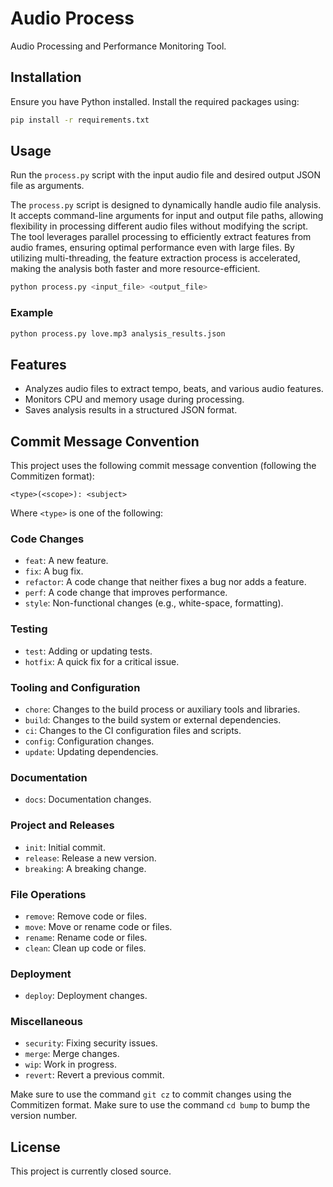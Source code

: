 # Audio Process

Audio Processing and Performance Monitoring Tool.

## Installation

Ensure you have Python installed. Install the required packages using:

```bash
pip install -r requirements.txt
```

## Usage

Run the `process.py` script with the input audio file and desired output JSON file as arguments.

The `process.py` script is designed to dynamically handle audio file analysis. It accepts command-line arguments for input and output file paths, allowing flexibility in processing different audio files without modifying the script. The tool leverages parallel processing to efficiently extract features from audio frames, ensuring optimal performance even with large files. By utilizing multi-threading, the feature extraction process is accelerated, making the analysis both faster and more resource-efficient.

```bash
python process.py <input_file> <output_file>
```

### Example

```bash
python process.py love.mp3 analysis_results.json
```

## Features

- Analyzes audio files to extract tempo, beats, and various audio features.
- Monitors CPU and memory usage during processing.
- Saves analysis results in a structured JSON format.

## Commit Message Convention

This project uses the following commit message convention (following the Commitizen format):

```
<type>(<scope>): <subject>
```

Where `<type>` is one of the following:

### Code Changes
- `feat`: A new feature.
- `fix`: A bug fix.
- `refactor`: A code change that neither fixes a bug nor adds a feature.
- `perf`: A code change that improves performance.
- `style`: Non-functional changes (e.g., white-space, formatting).

### Testing
- `test`: Adding or updating tests.
- `hotfix`: A quick fix for a critical issue.

### Tooling and Configuration
- `chore`: Changes to the build process or auxiliary tools and libraries.
- `build`: Changes to the build system or external dependencies.
- `ci`: Changes to the CI configuration files and scripts.
- `config`: Configuration changes.
- `update`: Updating dependencies.

### Documentation
- `docs`: Documentation changes.

### Project and Releases
- `init`: Initial commit.
- `release`: Release a new version.
- `breaking`: A breaking change.

### File Operations
- `remove`: Remove code or files.
- `move`: Move or rename code or files.
- `rename`: Rename code or files.
- `clean`: Clean up code or files.

### Deployment
- `deploy`: Deployment changes.

### Miscellaneous
- `security`: Fixing security issues.
- `merge`: Merge changes.
- `wip`: Work in progress.
- `revert`: Revert a previous commit.

Make sure to use the command `git cz` to commit changes using the Commitizen format.
Make sure to use the command `cd bump` to bump the version number.


## License

This project is currently closed source.